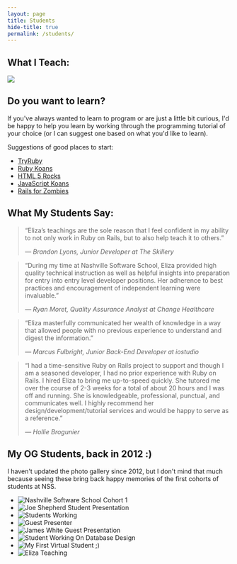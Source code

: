 ```yaml
---
layout: page
title: Students
hide-title: true
permalink: /students/
---
```

<h2>What I Teach:</h2>
<section>
  <img src="/images/rails_topic_list.jpg" />
</section>

<h2>Do you want to learn?</h2>
<section>
  <p>If you've always wanted to learn to program or are just a little bit curious, I'd be happy to help you learn by working through the programming tutorial of your choice (or I can suggest one based on what you'd like to learn).</p>

  <p>Suggestions of good places to start:</p>

  <ul>
    <li><a href="http://tryruby.org/levels/1/challenges/0">TryRuby</a></li>
    <li><a href="http://rubykoans.com/">Ruby Koans</a></li>
    <li><a href="http://www.html5rocks.com/en/">HTML 5 Rocks</a></li>
    <li><a href="https://github.com/mrdavidlaing/javascript-koans">JavaScript Koans</a></li>
    <li><a href="http://railsforzombies.org/">Rails for Zombies</a></li>
  </ul>
</section>

<h2>What My Students Say:</h2>
<section>
  <blockquote>
    <p>&#147;Eliza’s teachings are the sole reason that I feel confident in my ability to not only work in Ruby on Rails, but to also help teach it to others.&#148;</p>
    <cite>&mdash; Brandon Lyons, Junior Developer at The Skillery</cite>
  </blockquote>
  <blockquote>
    <p>&#147;During my time at Nashville Software School, Eliza provided high quality technical instruction as well as helpful insights into preparation for entry into entry level developer positions. Her adherence to best practices and encouragement of independent learning were invaluable.&#148;</p>
    <cite>&mdash; Ryan Moret, Quality Assurance Analyst at Change Healthcare</cite>
  </blockquote>
  <blockquote>
    <p>&#147;Eliza masterfully communicated her wealth of knowledge in a way that allowed people with no previous experience to understand and digest the information.&#148;</p>
    <cite>&mdash; Marcus Fulbright, Junior Back-End Developer at iostudio</cite>
  </blockquote>
  <blockquote>
    <p>&#147;I had a time-sensitive Ruby on Rails project to support and though I am a seasoned developer, I had no prior experience with Ruby on Rails. I hired Eliza to bring me up-to-speed quickly. She tutored me over the course of 2-3 weeks for a total of about 20 hours and I was off and running. She is knowledgeable, professional, punctual, and communicates well. I highly recommend her design/development/tutorial services and would be happy to serve as a reference.&#148;</p>
    <cite>&mdash; Hollie Brogunier</cite>
  </blockquote>
</section>

<h2>My OG Students, back in 2012 :)</h2>
<section>
  <p>I haven't updated the photo gallery since 2012, but I don't mind that much because seeing these bring back happy memories of the first cohorts of students at NSS.</p>
  <ul class="gallery two-up">
    <li><img src="/images/cohort1.jpeg" alt="Nashville Software School Cohort 1" /></li>
    <li><img src="/images/IMG_3154.jpg" alt="Joe Shepherd Student Presentation" /></li>
    <li><img src="/images/IMG_3736.jpg" alt="Students Working" /></li>
    <li><img src="/images/IMG_2859.jpg" alt="Guest Presenter" /></li>
    <li><img src="/images/IMG_2754.jpg" alt="James White Guest Presentation" /></li>
    <li><img src="/images/IMG_3950.jpg" alt="Student Working On Database Design" /></li>
    <li><img src="/images/IMG_3081.jpg" alt="My First Virtual Student ;)" /></li>
    <li><img src="/images/Eliza_Teaching.jpg" alt="Eliza Teaching" /></li>
  </ul>
</section>
